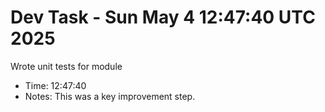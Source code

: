 # Dev Task - Sun May  4 12:47:40 UTC 2025
Wrote unit tests for module
- Time: 12:47:40
- Notes: This was a key improvement step.

